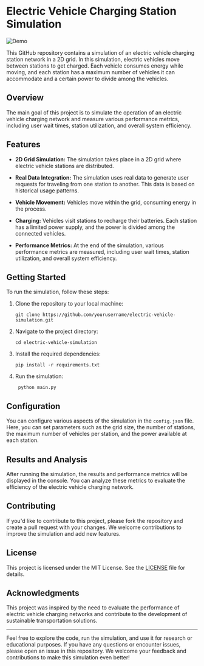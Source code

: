 # Electric Vehicle Charging Station Simulation

![Demo](demo.gif)

This GitHub repository contains a simulation of an electric vehicle charging station network in a 2D grid. In this simulation, electric vehicles move between stations to get charged. Each vehicle consumes energy while moving, and each station has a maximum number of vehicles it can accommodate and a certain power to divide among the vehicles.

## Overview

The main goal of this project is to simulate the operation of an electric vehicle charging network and measure various performance metrics, including user wait times, station utilization, and overall system efficiency.

## Features

- **2D Grid Simulation:** The simulation takes place in a 2D grid where electric vehicle stations are distributed.

- **Real Data Integration:** The simulation uses real data to generate user requests for traveling from one station to another. This data is based on historical usage patterns.

- **Vehicle Movement:** Vehicles move within the grid, consuming energy in the process.

- **Charging:** Vehicles visit stations to recharge their batteries. Each station has a limited power supply, and the power is divided among the connected vehicles.

- **Performance Metrics:** At the end of the simulation, various performance metrics are measured, including user wait times, station utilization, and overall system efficiency.

## Getting Started

To run the simulation, follow these steps:

1. Clone the repository to your local machine:
   ```shell
   git clone https://github.com/yourusername/electric-vehicle-simulation.git
   ```
2. Navigate to the project directory:
   ```shell
   cd electric-vehicle-simulation
   ```
3. Install the required dependencies:
   ```shell
   pip install -r requirements.txt
   ```
4. Run the simulation:
   ```shell
    python main.py
   ```
## Configuration

You can configure various aspects of the simulation in the `config.json` file. Here, you can set parameters such as the grid size, the number of stations, the maximum number of vehicles per station, and the power available at each station.

## Results and Analysis

After running the simulation, the results and performance metrics will be displayed in the console. You can analyze these metrics to evaluate the efficiency of the electric vehicle charging network.

## Contributing

If you'd like to contribute to this project, please fork the repository and create a pull request with your changes. We welcome contributions to improve the simulation and add new features.

## License

This project is licensed under the MIT License. See the [LICENSE](LICENSE) file for details.

## Acknowledgments

This project was inspired by the need to evaluate the performance of electric vehicle charging networks and contribute to the development of sustainable transportation solutions.

---

Feel free to explore the code, run the simulation, and use it for research or educational purposes. If you have any questions or encounter issues, please open an issue in this repository. We welcome your feedback and contributions to make this simulation even better!
